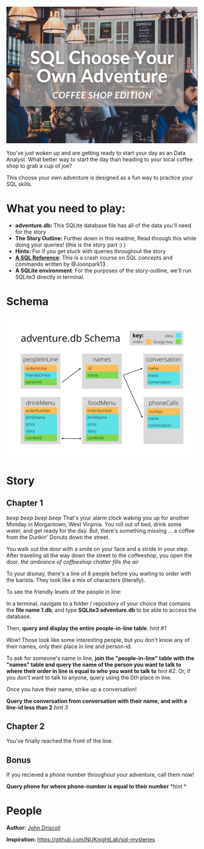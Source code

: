 ![Picture of Coffee Shop and Title](CYOA-header.png)

You've just woken up and are getting ready to start your day as an Data Analyst. What better way to start the day than heading to your local coffee shop to grab a cup of joe? 

This choose your own adventure is designed as a fun way to practice your SQL skills.

# What you need to play:
* **adventure.db:** This SQLite database file has all of the data you'll need for the story
* **The Story Outline:** Further down in this readme, Read through this while doing your queries! (this is the story part :) )
* **Hints:** For if you get stuck with queries throughout the story
* **[A SQL Reference](https://github.com/NUKnightLab/sql-mysteries/blob/master/reference.pdf)**: This is a crash course on SQL concepts and commands written by @Joonpark13 .
* **A SQLite environment**: For the purposes of the story-outline, we'll run SQLite3 directly in terminal.

# Schema

![Schema of the tables that will be queried](adventureSchema.png)

# Story

## Chapter 1

*beep beep* *beep beep* That's your alarm clock waking you up for another Monday in Morgantown, West Virginia. You roll out of bed, drink some water, and get ready for the day. But, there's something missing ... a coffee from the Dunkin' Donuts down the street.

You walk out the door with a smile on your face and a stride in your step. After traveling all the way down the street to the coffeeshop, you open the door. *the ambiance of coffeeshop chatter fills the air*

To your dismay, there's a line of 8 people before you waiting to order with the barista. They look like a mix of characters (literally).

To see the friendly levels of the people in line:

In a terminal, navigate to a folder / repository of your choice that contains the **file name 1.db**, and type **SQLite3 adventure.db** to be able to access the database.




Then, **query and display the entire people-in-line table**. *hint #1*

Wow! Those look like some interesting people, but you don't know any of their names, only their place in line and person-id.

To ask for someone's name in line, **join the "people-in-line" table with the "names" table and query the name of the person you want to talk to where their order in line is equal to who you want to talk to** *hint #2*. Or, if you don't want to talk to anyone, query using the 0th place in line.

Once you have their name, strike up a conversation!

**Query the conversation from conversation with their name, and with a line-id less than 2** *hint 3*

## Chapter 2

You've finally reached the front of the line.

## Bonus

If you recieved a phone number throughout your adventure, call them now!

**Query phone for where phone-number is equal to their number** *hint *


# People
**Author:**
[John Driscoll](https://www.linkedin.com/in/john-driscoll-/)

**Inspiration:**
https://github.com/NUKnightLab/sql-mysteries

